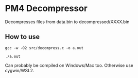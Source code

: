 # PM4 Decompressor

Decompresses files from data.bin to decompressed/XXXX.bin

## How to use

`gcc -w -O2 src/decompress.c -o a.out`

`./a.out`

Can probably be compiled on Windows/Mac too. Otherwise use cygwin/WSL2.